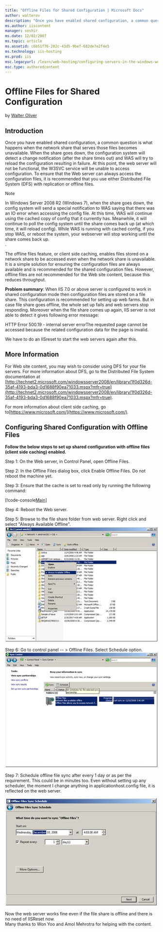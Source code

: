 ```yaml
---
title: "Offline Files for Shared Configuration | Microsoft Docs"
author: walterov
description: "Once you have enabled shared configuration, a common question is what happens when the network share that serves those files becomes unavailable. When the sh..."
ms.author: iiscontent
manager: soshir
ms.date: 12/02/2007
ms.topic: article
ms.assetid: c6b51f76-282c-43d5-9bef-682de7e2f4e5
ms.technology: iis-hosting
ms.prod: iis
msc.legacyurl: /learn/web-hosting/configuring-servers-in-the-windows-web-platform/offline-files-for-shared-configuration
msc.type: authoredcontent
---
```

Offline Files for Shared Configuration
====================
by [Walter Oliver](https://github.com/walterov)

## Introduction

Once you have enabled shared configuration, a common question is what happens when the network share that serves those files becomes unavailable. When the share goes down, the configuration system will detect a change notification (after the share times out) and WAS will try to reload the configuration resulting in failure. At this point, the web server will not be functional, the W3SVC service will be unable to access configuration. To ensure that the Web server can always access the configuration files, it is recommended that you use either Distributed File System (DFS) with replication or offline files.

> [!NOTE]
> In Windows Server 2008 R2 (Windows 7), when the share goes down, the config system will send a special notification to WAS saying that there was an IO error when accessing the config file. At this time, WAS will continue using the cached copy of config that it currently has. Meanwhile, it will continue to poll the config system until the share comes back up (at which time, it will reload config). While WAS is running with cached config, if you stop WAS, or reboot the system, your webserver will stop working until the share comes back up.  
.

The offline files feature, or client side caching, enables files stored on a network share to be accessed even when the network share is unavailable. It is a simple solution for ensuring the configuration files are always available and is recommended for the shared configuration files. However, offline files are not recommended for the Web site content, because this reduces throughput.

**Problem summary**: When IIS 7.0 or above server is configured to work in shared configuration mode then configuration files are stored on a file share. This configuration is recommended for setting up web farms. But in case file share goes offline, the whole set up fails and web servers stop responding. Moreover when the file share comes up again, IIS server is not able to detect it gives following error message:

HTTP Error 500.19 - internal server errorThe requested page cannot be accessed because the related configuration data for the page is invalid.

We have to do an IISreset to start the web servers again after this.

## More Information

For Web site content, you may wish to consider using DFS for your file servers. For more information about DFS, go to the Distributed File System documentation at [http://technet2.microsoft.com/windowsserver2008/en/library/1f0d326d-35af-4193-bda3-0d1688f90ea71033.mspx?mfr=true](http://technet2.microsoft.com/windowsserver2008/en/library/1f0d326d-35af-4193-bda3-0d1688f90ea71033.mspx?mfr=true).

For more information about client side caching, go  to[https://www.microsoft.com/](https://www.microsoft.com/).

## Configuring Shared Configuration with Offline Files

**Follow the below steps to set up shared configuration with offline files (client side caching) enabled.**

Step 1: On the Web server, in Control Panel, open Offline Files.

Step 2: In the Offline Files dialog box, click Enable Offline Files. Do not reboot the machine yet.

Step 3: Ensure that the cache is set to read only by running the following command:


[!code-console[Main](offline-files-for-shared-configuration/samples/sample1.cmd)]


Step 4: Reboot the Web server.

Step 5: Browse to the file share folder from web server. Right click and select "Always Available Offline". [![](offline-files-for-shared-configuration/_static/image2.jpg)](offline-files-for-shared-configuration/_static/image1.jpg)

Step 6: Go to control panel -- &gt; Offline Files. Select Schedule option.   
[![](offline-files-for-shared-configuration/_static/image4.jpg)](offline-files-for-shared-configuration/_static/image3.jpg)

Step 7: Schedule offline file sync after every 1 day or as per the requirement. This could be in minutes too. Even without setting up any scheduler, the moment I change anything in applicationhost.config file, it is reflected on the web server.

[![](offline-files-for-shared-configuration/_static/image6.jpg)](offline-files-for-shared-configuration/_static/image5.jpg)

Now the web server works fine even if the file share is offline and there is no need of IISReset now.   
Many thanks to Won Yoo and Amol Mehrotra for helping with the content.